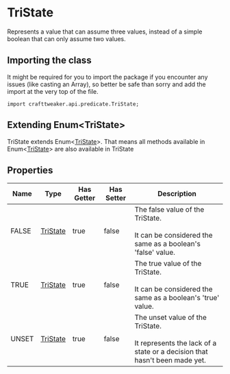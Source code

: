 # TriState

Represents a value that can assume three values, instead of a simple boolean that can only assume two values.

## Importing the class

It might be required for you to import the package if you encounter any issues (like casting an Array), so better be safe than sorry and add the import at the very top of the file.
```zenscript
import crafttweaker.api.predicate.TriState;
```


## Extending Enum&lt;TriState&gt;

TriState extends Enum&lt;[TriState](/vanilla/api/predicate/TriState)&gt;. That means all methods available in Enum&lt;[TriState](/vanilla/api/predicate/TriState)&gt; are also available in TriState

## Properties

| Name | Type | Has Getter | Has Setter | Description |
|------|------|------------|------------|-------------|
| FALSE | [TriState](/vanilla/api/predicate/TriState) | true | false | The false value of the TriState. <br />  <br />  It can be considered the same as a boolean's 'false' value. |
| TRUE | [TriState](/vanilla/api/predicate/TriState) | true | false | The true value of the TriState. <br />  <br />  It can be considered the same as a boolean's 'true' value. |
| UNSET | [TriState](/vanilla/api/predicate/TriState) | true | false | The unset value of the TriState. <br />  <br />  It represents the lack of a state or a decision that hasn't been made yet. |

